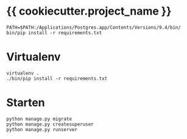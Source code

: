 {{ cookiecutter.project_name }}
==================
    
    PATH=$PATH:/Applications/Postgres.app/Contents/Versions/9.4/bin/ bin/pip install -r requirements.txt

Virtualenv
==============

    virtualenv .
    ./bin/pip install -r requirements.txt

Starten
=======

    python manage.py migrate
    python manage.py createsuperuser
    python manage.py runserver
